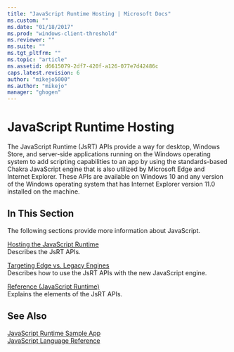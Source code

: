 ```yaml
---
title: "JavaScript Runtime Hosting | Microsoft Docs"
ms.custom: ""
ms.date: "01/18/2017"
ms.prod: "windows-client-threshold"
ms.reviewer: ""
ms.suite: ""
ms.tgt_pltfrm: ""
ms.topic: "article"
ms.assetid: d6615079-2df7-420f-a126-077e7d42486c
caps.latest.revision: 6
author: "mikejo5000"
ms.author: "mikejo"
manager: "ghogen"
---
```

# JavaScript Runtime Hosting
The JavaScript Runtime (JsRT) APIs provide a way for desktop, Windows Store, and server-side applications running on the Windows operating system to add scripting capabilities to an app by using the standards-based Chakra JavaScript engine that is also utilized by Microsoft Edge and Internet Explorer. These APIs are available on Windows 10 and any version of the Windows operating system that has Internet Explorer version 11.0 installed on the machine.  
  
## In This Section  
 The following sections provide more information about JavaScript.  
  
 [Hosting the JavaScript Runtime](../chakra-hosting/hosting-the-javascript-runtime.md)  
 Describes the JsRT APIs.  
  
 [Targeting Edge vs. Legacy Engines](../chakra-hosting/targeting-edge-vs-legacy-engines-in-jsrt-apis.md)  
 Describes how to use the JsRT APIs with the new JavaScript engine.  
  
 [Reference (JavaScript Runtime)](../chakra-hosting/reference-javascript-runtime.md)  
 Explains the elements of the JsRT APIs.  
  
## See Also  
 [JavaScript Runtime Sample App](http://go.microsoft.com/fwlink/p/?LinkID=306674&clcid=0x409)   
 [JavaScript Language Reference](../javascript/javascript-language-reference.md)